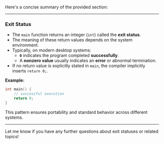 Here's a concise summary of the provided section:

---

### Exit Status

- The `main` function returns an integer (`int`) called the **exit status**.
- The meaning of these return values depends on the system environment.
- Typically, on modern desktop systems:
  - **`0`** indicates the program completed **successfully**.
  - A **nonzero value** usually indicates an **error** or abnormal termination.
- If no return value is explicitly stated in `main`, the compiler implicitly inserts `return 0;`.

**Example:**

```cpp
int main() {
    // successful execution
    return 0;
}
```

This pattern ensures portability and standard behavior across different systems.

---

Let me know if you have any further questions about exit statuses or related topics!